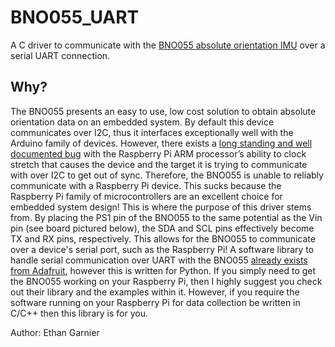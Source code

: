 # BNO055_UART
A C driver to communicate with the [BNO055 absolute orientation IMU](https://learn.adafruit.com/adafruit-bno055-absolute-orientation-sensor/overview) over a serial UART connection.

## Why?
The BNO055 presents an easy to use, low cost solution to obtain absolute orientation data on an embedded system. By default this device communicates over I2C, thus it interfaces exceptionally well with the Arduino family of devices. However, there exists a [long standing and well documented bug](https://www.advamation.com/knowhow/raspberrypi/rpi-i2c-bug.html) with the Raspberry Pi ARM processor’s ability to clock stretch that causes the device and the target it is trying to communicate with over I2C to get out of sync. Therefore, the BNO055 is unable to reliably communicate with a Raspberry Pi device. This sucks because the Raspberry Pi family of microcontrollers are an excellent choice for embedded system design! This is where the purpose of this driver stems from. By placing the PS1 pin of the BNO055 to the same potential as the Vin pin (see board pictured below), the SDA and SCL pins effectively become TX and RX pins, respectively. This allows for the BNO055 to communicate over a device's serial port, such as the Raspberry Pi! A software library to handle serial communication over UART with the BNO055 [already exists from Adafruit](https://github.com/adafruit/Adafruit_Python_BNO055), however this is written for Python. If you simply need to get the BNO055 working on your Raspberry Pi, then I highly suggest you check out their library and the examples within it. However, if you require the software running on your Raspberry Pi for data collection be written in C/C++ then this library is for you.

Author: Ethan Garnier